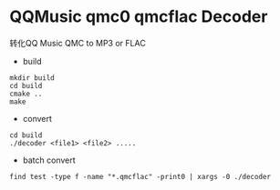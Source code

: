 # QQMusic qmc0 qmcflac Decoder

转化QQ Music QMC to MP3 or FLAC

* build

```
mkdir build
cd build
cmake ..
make 
```

* convert

```
cd build
./decoder <file1> <file2> ..... 
```

* batch convert

```
find test -type f -name "*.qmcflac" -print0 | xargs -0 ./decoder
```
